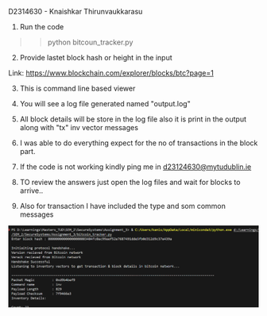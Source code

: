 D2314630 - Knaishkar Thirunvaukkarasu

1. Run the code

>> python bitcoun_tracker.py  

2. Provide lastet block hash or height in the input 

Link: https://www.blockchain.com/explorer/blocks/btc?page=1

3. This is command line based viewer

4. You will see a log file generated named "output.log" 

5. All block details will be store in the log file also it is print in the output along with "tx" inv vector messages

6. I was able to do everything expect for the no of transactions in the block part.

7. If the code is not working kindly ping me in d23124630@mytudublin.ie

8. TO review the answers just open the log files and wait for blocks to arrive.. 

9. Also for transaction I have included the type and som common messages


![alt text](image.png)

